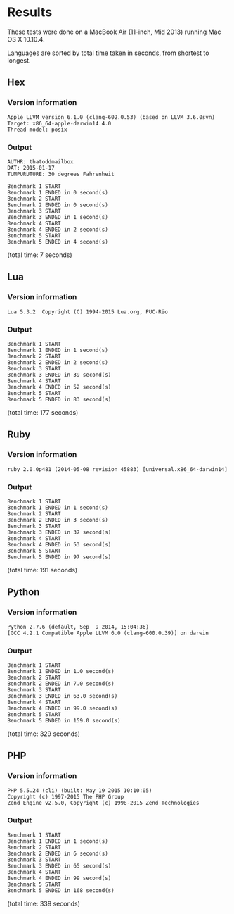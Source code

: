 # Results
These tests were done on a MacBook Air (11-inch, Mid 2013) running Mac OS X 10.10.4.

Languages are sorted by total time taken in seconds, from shortest to longest.

## Hex
### Version information
```
Apple LLVM version 6.1.0 (clang-602.0.53) (based on LLVM 3.6.0svn)
Target: x86_64-apple-darwin14.4.0
Thread model: posix
```

### Output
```
AUTHR: thatoddmailbox
DAT: 2015-01-17
TUMPURUTURE: 30 degrees Fahrenheit

Benchmark 1 START
Benchmark 1 ENDED in 0 second(s)
Benchmark 2 START
Benchmark 2 ENDED in 0 second(s)
Benchmark 3 START
Benchmark 3 ENDED in 1 second(s)
Benchmark 4 START
Benchmark 4 ENDED in 2 second(s)
Benchmark 5 START
Benchmark 5 ENDED in 4 second(s)
```
(total time: 7 seconds)

## Lua
### Version information
```
Lua 5.3.2  Copyright (C) 1994-2015 Lua.org, PUC-Rio
```

### Output
```
Benchmark 1 START
Benchmark 1 ENDED in 1 second(s)
Benchmark 2 START
Benchmark 2 ENDED in 2 second(s)
Benchmark 3 START
Benchmark 3 ENDED in 39 second(s)
Benchmark 4 START
Benchmark 4 ENDED in 52 second(s)
Benchmark 5 START
Benchmark 5 ENDED in 83 second(s)
```
(total time: 177 seconds)

## Ruby
### Version information
```
ruby 2.0.0p481 (2014-05-08 revision 45883) [universal.x86_64-darwin14]
```

### Output
```
Benchmark 1 START
Benchmark 1 ENDED in 1 second(s)
Benchmark 2 START
Benchmark 2 ENDED in 3 second(s)
Benchmark 3 START
Benchmark 3 ENDED in 37 second(s)
Benchmark 4 START
Benchmark 4 ENDED in 53 second(s)
Benchmark 5 START
Benchmark 5 ENDED in 97 second(s)
```
(total time: 191 seconds)

## Python
### Version information
```
Python 2.7.6 (default, Sep  9 2014, 15:04:36)
[GCC 4.2.1 Compatible Apple LLVM 6.0 (clang-600.0.39)] on darwin
```

### Output
```
Benchmark 1 START
Benchmark 1 ENDED in 1.0 second(s)
Benchmark 2 START
Benchmark 2 ENDED in 7.0 second(s)
Benchmark 3 START
Benchmark 3 ENDED in 63.0 second(s)
Benchmark 4 START
Benchmark 4 ENDED in 99.0 second(s)
Benchmark 5 START
Benchmark 5 ENDED in 159.0 second(s)
```
(total time: 329 seconds)

## PHP
### Version information
```
PHP 5.5.24 (cli) (built: May 19 2015 10:10:05)
Copyright (c) 1997-2015 The PHP Group
Zend Engine v2.5.0, Copyright (c) 1998-2015 Zend Technologies
```

### Output
```
Benchmark 1 START
Benchmark 1 ENDED in 1 second(s)
Benchmark 2 START
Benchmark 2 ENDED in 6 second(s)
Benchmark 3 START
Benchmark 3 ENDED in 65 second(s)
Benchmark 4 START
Benchmark 4 ENDED in 99 second(s)
Benchmark 5 START
Benchmark 5 ENDED in 168 second(s)
```
(total time: 339 seconds)
